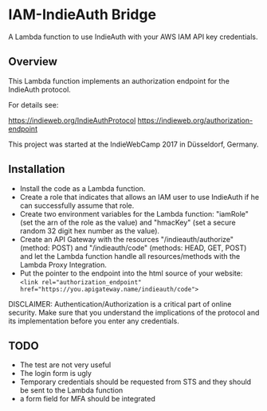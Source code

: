 # IAM-IndieAuth Bridge

A Lambda function to use IndieAuth with your AWS IAM API key credentials.

## Overview

This Lambda function implements an authorization endpoint for the IndieAuth protocol.

For details see:

https://indieweb.org/IndieAuthProtocol
https://indieweb.org/authorization-endpoint

This project was started at the IndieWebCamp 2017 in Düsseldorf, Germany.

## Installation

- Install the code as a Lambda function.
- Create a role that indicates that allows an IAM user to use IndieAuth if he can successfully assume that role.
- Create two environment variables for the Lambda function: "iamRole" (set the arn of the role as the value) and "hmacKey" (set a secure random 32 digit hex number as the value).
- Create an API Gateway with the resources "/indieauth/authorize" (method: POST) and "/indieauth/code" (methods: HEAD, GET, POST) and let the Lambda function handle all resources/methods with the Lambda Proxy Integration.
- Put the pointer to the endpoint into the html source of your website: `<link rel="authorization_endpoint" href="https://you.apigateway.name/indieauth/code">`

DISCLAIMER: Authentication/Authorization is a critical part of online security. Make sure that you understand the implications of the protocol and its implementation before you enter any credentials.

## TODO

- The test are not very useful
- The login form is ugly
- Temporary credentials should be requested from STS and they should be sent to the Lambda function
- a form field for MFA should be integrated

